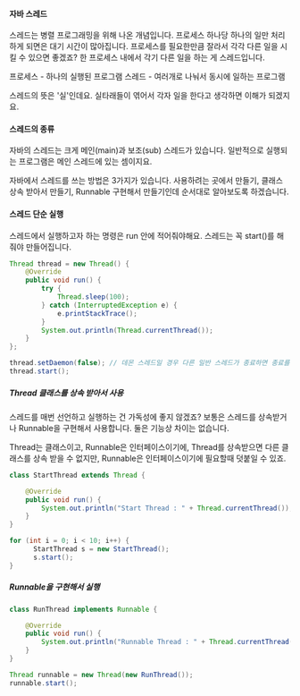 #### 자바 스레드
스레드는 병렬 프로그래밍을 위해 나온 개념입니다. 프로세스 하나당 하나의 일만 처리하게 되면은 대기 시간이 많아집니다. 프로세스를 필요한만큼 잘라서 각각 다른 일을 시킬 수 있으면 좋겠죠? 한 프로세스 내에서 각기 다른 일을 하는 게 스레드입니다.

프로세스 - 하나의 실행된 프로그램
스레드 - 여러개로 나눠서 동시에 일하는 프로그램

스레드의 뜻은 '실'인데요. 실타래들이 엮어서 각자 일을 한다고 생각하면 이해가 되겠지요.


#### 스레드의 종류
자바의 스레드는 크게 메인(main)과 보조(sub) 스레드가 있습니다. 일반적으로 실행되는 프로그램은 메인 스레드에 있는 셈이지요.


자바에서 스레드를 쓰는 방법은 3가지가 있습니다.
사용하려는 곳에서 만들기, 클래스 상속 받아서 만들기, Runnable 구현해서 만들기인데
순서대로 알아보도록 하겠습니다.

#### 스레드 단순 실행

스레드에서 실행하고자 하는 명령은 run 안에 적어줘야해요.
스레드는 꼭 start()를 해줘야 만들어집니다.

```java
Thread thread = new Thread() {
    @Override
    public void run() {
        try {
            Thread.sleep(100);
        } catch (InterruptedException e) {
            e.printStackTrace();
        }
        System.out.println(Thread.currentThread());
    }
};

thread.setDaemon(false); // 데몬 스레드일 경우 다른 일반 스레드가 종료하면 종료를 한다.
thread.start();
```

##### Thread 클래스를 상속 받아서 사용

스레드를 매번 선언하고 실행하는 건 가독성에 좋지 않겠죠?
보통은 스레드를 상속받거나 Runnable을 구현해서 사용합니다.
둘은 기능상 차이는 없습니다.

Thread는 클래스이고, Runnable은 인터페이스이기에, Thread를 상속받으면 다른 클래스를 상속 받을 수 없지만, Runnable은 인터페이스이기에 필요할때 덧붙일 수 있죠.

```java
class StartThread extends Thread {

    @Override
    public void run() {
        System.out.println("Start Thread : " + Thread.currentThread());
    }
}
```

```java
for (int i = 0; i < 10; i++) {
      StartThread s = new StartThread();
      s.start();
}
```


##### Runnable을 구현해서 실행
```java
class RunThread implements Runnable {

    @Override
    public void run() {
        System.out.println("Runnable Thread : " + Thread.currentThread());
    }
}
```

```java
Thread runnable = new Thread(new RunThread());
runnable.start();
```
